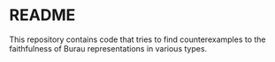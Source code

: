 # README

This repository contains code that tries to find counterexamples to the faithfulness of Burau representations in various types.
